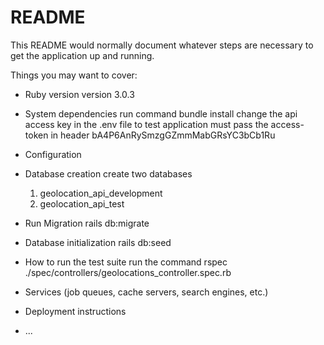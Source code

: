 # README

This README would normally document whatever steps are necessary to get the
application up and running.

Things you may want to cover:

* Ruby version
  version 3.0.3

* System dependencies
 run command bundle install 
 change the api access key in the .env file
 to test application must pass the access-token in header bA4P6AnRySmzgGZmmMabGRsYC3bCb1Ru

* Configuration

* Database creation
  create two databases
  1. geolocation_api_development
  2. geolocation_api_test
* Run Migration
  rails db:migrate

* Database initialization
  rails db:seed

* How to run the test suite
  run the command rspec ./spec/controllers/geolocations_controller.spec.rb
* Services (job queues, cache servers, search engines, etc.)

* Deployment instructions

* ...
